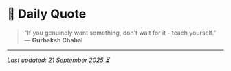 # 📜 Daily Quote

> "If you genuinely want something, don't wait for it - teach yourself."  
> — **Gurbaksh Chahal**

---

_Last updated: 21 September 2025 ⏳_

